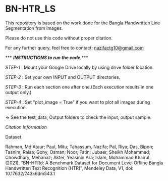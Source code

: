 # BN-HTR_LS
This repository is based on the work done for the Bangla Handwritten Line Segmentation from Images.

Please do not use this code without proper citation.

For any further query, feel free to contact: nazifactg10@gmail.com

*** ***INSTRUCTIONS to run the code*** ***

*STEP-1* : Mount your Google Drive locally by using drive folder location.

*STEP-2* : Set your own INPUT and OUTPUT directories.

*STEP-3* : Run each section one after one.(Each execution results in one output only.)

*STEP-4* : Set "plot_image = True" if you want to plot all images during execution.
 
 => See the test_data, Output folders to check the input, output sample.

*Citation Information*


Dataset

Rahman, Md Ataur; Paul, Mitu; Tabassum, Nazifa; Pal, Riya; Das, Bipon; Tasnim, Raisa; Gony, Osman; Noor, Fatin; Jubaer, Sheikh Mohammad; Chowdhury, Mehanaz; Akter, Yeasmin Ara; Islam, Mohammad Khairul (2021), “BN-HTRd: A Benchmark Dataset for Document Level Offline Bangla Handwritten Text Recognition (HTR)”, Mendeley Data, V1, doi: 10.17632/743k6dm543.1
